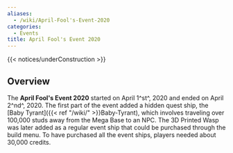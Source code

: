 ```yaml
---
aliases:
  - /wiki/April-Fool's-Event-2020
categories:
  - Events
title: April Fool's Event 2020
---
```


{{< notices/underConstruction >}}

## Overview

The **April Fool's Event 2020** started on April 1^st^, 2020 and ended on April 2^nd^, 2020. The first part of the event added a hidden quest ship, the [Baby Tyrant]({{< ref "/wiki/" >}}Baby-Tyrant), which involves traveling over 100,000 studs away from the Mega Base to an NPC. The 3D Printed Wasp was later added as a regular event ship that could be purchased through the build menu. To have purchased all the event ships, players needed about 30,000 credits.